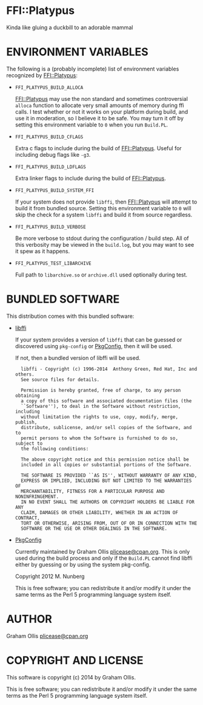 # FFI::Platypus

Kinda like gluing a duckbill to an adorable mammal

# ENVIRONMENT VARIABLES

The following is a (probably incomplete) list of environment variables
recognized by [FFI::Platypus](https://metacpan.org/pod/FFI::Platypus):

- `FFI_PLATYPUS_BUILD_ALLOCA`

    [FFI::Platypus](https://metacpan.org/pod/FFI::Platypus) may use the non standard and sometimes controversial `alloca`
    function to allocate very small amounts of memory during ffi calls.  I
    test whether or not it works on your platform during build, and use it in
    moderation, so I believe it to be safe.  You may turn it off by setting
    this environment variable to `0` when you run `Build.PL`.

- `FFI_PLATYPUS_BUILD_CFLAGS`

    Extra c flags to include during the build of [FFI::Platypus](https://metacpan.org/pod/FFI::Platypus).  Useful for
    including debug flags like `-g3`.

- `FFI_PLATYPUS_BUILD_LDFLAGS`

    Extra linker flags to include during the build of [FFI::Platypus](https://metacpan.org/pod/FFI::Platypus).

- `FFI_PLATYPUS_BUILD_SYSTEM_FFI`

    If your system does not provide `libffi`, then [FFI::Platypus](https://metacpan.org/pod/FFI::Platypus) will attempt
    to build it from bundled source.  Setting this environment variable to `0`
    will skip the check for a system `libffi` and build it from source regardless.

- `FFI_PLATYPUS_BUILD_VERBOSE`

    Be more verbose to stdout during the configuration / build step.  All
    of this verbosity may be viewed in the `build.log`, but you may want
    to see it spew as it happens.

- `FFI_PLATYPUS_TEST_LIBARCHIVE`

    Full path to `libarchive.so` or `archive.dll` used optionally during test.

# BUNDLED SOFTWARE

This distribution comes with this bundled software:

- [libffi](https://metacpan.org/pod/libffi)

    If your system provides a version of `libffi` that can be guessed or
    discovered using `pkg-config` or [PkgConfig](https://metacpan.org/pod/PkgConfig), then it will be used.

    If not, then a bundled version of libffi will be used.

        libffi - Copyright (c) 1996-2014  Anthony Green, Red Hat, Inc and others.
        See source files for details.
        
        Permission is hereby granted, free of charge, to any person obtaining
        a copy of this software and associated documentation files (the
        ``Software''), to deal in the Software without restriction, including
        without limitation the rights to use, copy, modify, merge, publish,
        distribute, sublicense, and/or sell copies of the Software, and to
        permit persons to whom the Software is furnished to do so, subject to
        the following conditions:
        
        The above copyright notice and this permission notice shall be
        included in all copies or substantial portions of the Software.
        
        THE SOFTWARE IS PROVIDED ``AS IS'', WITHOUT WARRANTY OF ANY KIND,
        EXPRESS OR IMPLIED, INCLUDING BUT NOT LIMITED TO THE WARRANTIES OF
        MERCHANTABILITY, FITNESS FOR A PARTICULAR PURPOSE AND NONINFRINGEMENT.
        IN NO EVENT SHALL THE AUTHORS OR COPYRIGHT HOLDERS BE LIABLE FOR ANY
        CLAIM, DAMAGES OR OTHER LIABILITY, WHETHER IN AN ACTION OF CONTRACT,
        TORT OR OTHERWISE, ARISING FROM, OUT OF OR IN CONNECTION WITH THE
        SOFTWARE OR THE USE OR OTHER DEALINGS IN THE SOFTWARE.

- [PkgConfig](https://metacpan.org/pod/PkgConfig)

    Currently maintained by Graham Ollis <plicease@cpan.org>.
    This is only used during the build process and only if the `Build.PL`
    cannot find libffi either by guessing or by using the system pkg-config.

    Copyright 2012 M. Nunberg

    This is free software; you can redistribute it and/or modify it under the same terms as the Perl 5 programming language system itself.

# AUTHOR

Graham Ollis <plicease@cpan.org>

# COPYRIGHT AND LICENSE

This software is copyright (c) 2014 by Graham Ollis.

This is free software; you can redistribute it and/or modify it under
the same terms as the Perl 5 programming language system itself.
